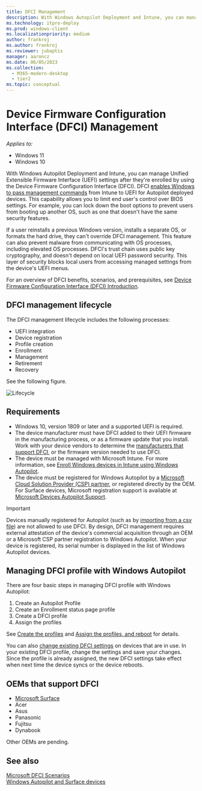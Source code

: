 ```yaml
---
title: DFCI Management
description: With Windows Autopilot Deployment and Intune, you can manage UEFI (BIOS) settings after they're enrolled by using the Device Firmware Configuration Interface (DFCI).
ms.technology: itpro-deploy
ms.prod: windows-client
ms.localizationpriority: medium
author: frankroj
ms.author: frankroj
ms.reviewer: jubaptis
manager: aaroncz
ms.date: 06/05/2023
ms.collection:
  - M365-modern-desktop
  - tier2
ms.topic: conceptual
---
```



# Device Firmware Configuration Interface (DFCI) Management

*Applies to:*

- Windows 11
- Windows 10

With Windows Autopilot Deployment and Intune, you can manage Unified Extensible Firmware Interface (UEFI) settings after they're enrolled by using the Device Firmware Configuration Interface (DFCI). DFCI [enables Windows to pass management commands](/windows/client-management/mdm/uefi-csp) from Intune to UEFI for Autopilot deployed devices. This capability allows you to limit end user's control over BIOS settings. For example, you can lock down the boot options to prevent users from booting up another OS, such as one that doesn't have the same security features.

If a user reinstalls a previous Windows version, installs a separate OS, or formats the hard drive, they can't override DFCI management. This feature can also prevent malware from communicating with OS processes, including elevated OS processes. DFCI's trust chain uses public key cryptography, and doesn't depend on local UEFI password security. This layer of security blocks local users from accessing managed settings from the device's UEFI menus.

For an overview of DFCI benefits, scenarios, and prerequisites, see [Device Firmware Configuration Interface (DFCI) Introduction](https://microsoft.github.io/mu/dyn/mu_feature_dfci/DfciPkg/Docs/Dfci_Feature/).

## DFCI management lifecycle

The DFCI management lifecycle includes the following processes:

- UEFI integration
- Device registration
- Profile creation
- Enrollment
- Management
- Retirement
- Recovery

See the following figure.

 ![Lifecycle](images/dfci.png)

## Requirements

- Windows 10, version 1809 or later and a supported UEFI is required.
- The device manufacturer must have DFCI added to their UEFI firmware in the manufacturing process, or as a firmware update that you install. Work with your device vendors to determine the [manufacturers that support DFCI](#oems-that-support-dfci), or the firmware version needed to use DFCI.
- The device must be managed with Microsoft Intune. For more information, see [Enroll Windows devices in Intune using Windows Autopilot](/intune/enrollment/enrollment-autopilot).
- The device must be registered for Windows Autopilot by a [Microsoft Cloud Solution Provider (CSP) partner](https://partner.microsoft.com/membership/cloud-solution-provider), or registered directly by the OEM. For Surface devices, Microsoft registration support is available at [Microsoft Devices Autopilot Support](https://prod.support.services.microsoft.com/supportrequestform/0d8bf192-cab7-6d39-143d-5a17840b9f5f). 

> [!IMPORTANT]
>
> Devices manually registered for Autopilot (such as by [importing from a csv file](/intune/enrollment/enrollment-autopilot#add-devices)) are not allowed to use DFCI. By design, DFCI management requires external attestation of the device's commercial acquisition through an OEM or a Microsoft CSP partner registration to Windows Autopilot. When your device is registered, its serial number is displayed in the list of Windows Autopilot devices.

## Managing DFCI profile with Windows Autopilot

There are four basic steps in managing DFCI profile with Windows Autopilot:

1. Create an Autopilot Profile
2. Create an Enrollment status page profile
3. Create a DFCI profile
4. Assign the profiles

See [Create the profiles](/intune/configuration/device-firmware-configuration-interface-windows#create-the-profiles) and [Assign the profiles, and reboot](/intune/configuration/device-firmware-configuration-interface-windows#assign-the-profiles-and-reboot) for details.

You can also [change existing DFCI settings](/intune/configuration/device-firmware-configuration-interface-windows#update-existing-dfci-settings) on devices that are in use. In your existing DFCI profile, change the settings and save your changes. Since the profile is already assigned, the new DFCI settings take effect when next time the device syncs or the device reboots.

## OEMs that support DFCI

- [Microsoft Surface](/surface/surface-manage-dfci-guide)
- Acer
- Asus
- Panasonic
- Fujitsu
- Dynabook

Other OEMs are pending.

## See also

[Microsoft DFCI Scenarios](https://microsoft.github.io/mu/dyn/mu_feature_dfci/DfciPkg/Docs/Scenarios/DfciScenarios/)<br>
[Windows Autopilot and Surface devices](/surface/windows-autopilot-and-surface-devices)<br>
